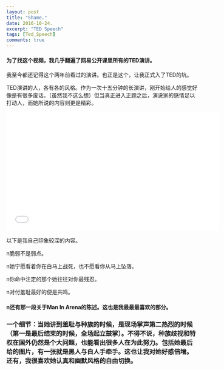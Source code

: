 ```yaml
---
layout: post
title: "Shame."
date: 2016-10-24.
excerpt: "TED Speech"
tags: [Ted_Speech]
comments: true
---
```


#### 为了找这个视频，我几乎翻遍了网易公开课里所有的TED演讲。

我至今都还记得这个两年前看过的演讲。也正是这个，让我正式入了TED的坑。

TED演讲的人，各有各的风格。作为一次十五分钟的长演讲，刚开始给人的感觉好像是有很多废话。（虽然我不这么想）但当真正进入正题之后，演说家的感情足以打动人，而她所说的内容则更是精彩。

<iframe width="560" height="315" src="//open.163.com/movie/2012/5/U/L/M8RBM9O8F_M8RBNCRUL.html" frameborder="0"> </iframe>

以下是我自己印象较深的内容。

n脆弱不是弱点。

n她宁愿看着你在白马上战死，也不愿看你从马上坠落。

n你命中注定的那个她往往对你最残忍。

n对付羞耻最好的便是共鸣。

#### n还有那一段关于Man In Arena的陈述。这也是我最最最喜欢的部分。

### 一个细节：当她讲到羞耻与种族的时候，是现场掌声第二热烈的时候（第一是最后结束的时候，全场起立鼓掌）。不得不说，种族歧视和特权在国外仍然是个大问题，也能看出很多人在为此努力。包括她最后给的图片，有一张就是黑人与白人手牵手。这也让我对她好感倍增。还有，我很喜欢她认真和幽默风格的自由切换。
